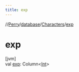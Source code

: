 ```yaml
---
title: exp
---
```

//[Perry](../../../index.html)/[database](../index.html)/[Characters](index.html)/[exp](exp.html)



# exp



[jvm]\
val [exp](exp.html): Column<[Int](https://kotlinlang.org/api/latest/jvm/stdlib/kotlin/-int/index.html)>




